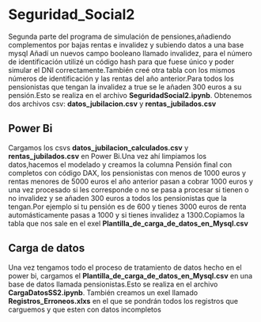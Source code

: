 # Seguridad_Social2
Segunda parte del programa de simulación de pensiones,añadiendo complementos por bajas rentas e invalidez y subiendo datos a una base mysql
Añadí un nuevos campo booleano llamado invalidez, para el número de identificación utilizé un código hash para que fuese único y poder simular el DNI correctamente.También creé otra tabla con los mismos números de identificación y las rentas del año anterior.Para todos los pensionistas que tengan la invalidez a true se le añaden 300 euros a su pensión.Esto se realiza en el archivo **SeguridadSocial2.ipynb**.
Obtenemos dos archivos csv: **datos_jubilacion.csv** y  **rentas_jubilados.csv**

## Power Bi
Cargamos los csvs **datos_jubilacion_calculados.csv** y **rentas_jubilados.csv** en Power Bi.Una vez ahí limpiamos los datos,hacemos el modelado y creamos la columna Pensión final con completos con código DAX, los pensionistas con menos de 1000 euros y rentas menores de 5000 euros el año anterior pasan a cobrar 1000 euros y una vez procesado si les corresponde o no se pasa a procesar si tienen o no invalidez y se añaden 300 euros a todos los pensionistas que la tengan.Por ejemplo si tu pensión es de 600 y tienes 3000 euros de renta automásticamente pasas a 1000 y si tienes invalidez a 1300.Copiamos la tabla que nos sale en el exel **Plantilla_de_carga_de_datos_en_Mysql.csv**

## Carga de datos
Una vez tengamos todo el proceso de tratamiento de datos hecho en el power bi, cargamos el **Plantilla_de_carga_de_datos_en_Mysql.csv** en una base de datos llamada pensionistas.Esto se realiza en el archivo **CargaDatosSS2.ipynb**. También creamos un exel llamado **Registros_Erroneos.xlxs** en el que se pondrán todos los registros que carguemos y que esten con datos incompletos
